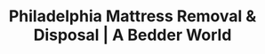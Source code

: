 ---
layout: location.njk
title: "Philadelphia Mattress Removal & Disposal | A Bedder World"
description: "Professional mattress removal in Philadelphia, PA. Row house specialists with bed bug compliance expertise and plastic wrapping service. City regulations handled starting $125."
permalink: "/mattress-removal/pennsylvania/philadelphia/"
city: "Philadelphia"
state: "Pennsylvania"
stateAbbr: "PA"
stateSlug: "pennsylvania"
tier: 1
coordinates: 
  lat: 39.9526
  lng: -75.1652
pricing:
  startingPrice: 125
  single: 125
  queen: 155
  king: 180
  boxSpring: 30
pageContent:
  heroDescription: "Next-day mattress pickup throughout Philadelphia starting $125. We handle narrow row house stairs, city disposal requirements, and all the hassle so you don't have to. Over 1 million mattresses recycled nationwide - book online in 60 seconds."
  aboutService: "Our Philadelphia mattress pickup service specializes in the unique challenges of America's row house capital, where 1.5+ million residents navigate narrow staircases, complex city regulations, and tight urban spaces daily. We are mattress removal experts who know how to navigate Philadelphia's row houses - from Center City high-rises to traditional South Philly homes, University City student housing to trendy Northern Liberties lofts, Rittenhouse Square luxury condos to Northeast family neighborhoods. Our experienced teams understand Philadelphia's specific mattress disposal requirements including mandatory plastic wrapping, compliance protocols, and the city's complex two-item limit rules that exclude mattresses from the new 2024 bulk program. With expertise in navigating narrow 14-18 foot row house widths, steep Philadelphia staircases, and dense urban parking restrictions, we eliminate the hassles of city compliance while serving the healthcare professionals, students, young families, and working residents who make Philadelphia America's sixth-largest city. Having recycled over 1 million mattresses nationwide, our Philadelphia operation serves Penn and Temple students during peak move-out periods, healthcare workers from the city's massive medical sector, and the diverse community that chose this blend of historic charm, educational excellence, and urban convenience in the birthplace of America."
  serviceAreasIntro: "Complete mattress pickup throughout Philadelphia's diverse neighborhoods and housing types, from dense urban row houses to modern high-rise apartments:"
  regulationsCompliance: "We handle Philadelphia's complex mattress disposal regulations including mandatory plastic wrapping for curbside pickup, bed bug compliance requirements, and the city's two-item weekly limit. Our service eliminates $50 dumping fines, provides proper documentation for landlords, and navigates parking restrictions throughout Philadelphia's dense urban neighborhoods."
  environmentalImpact: "Our Philadelphia service demonstrates environmental leadership by diverting 80% of mattress materials from regional landfills through certified Pennsylvania recycling facilities. Each mattress pickup prevents 40 pounds of waste while supporting sustainable disposal practices in America's green-conscious historic city. After serving Philadelphia residents and students, we've recycled 1,920 mattresses (76,800 pounds) that directly support the environmental values championed throughout Pennsylvania's largest metropolitan area. This local processing approach reduces transport emissions while creating jobs that serve Philadelphia's diverse economic base including healthcare, education, and technology sectors that make this the economic center of the Mid-Atlantic region. By choosing professional mattress removal, Philadelphia families and students contribute to the environmental stewardship that flows from America's birthplace throughout the entire region's sustainability initiatives."
  howItWorksScheduling: "Row house-friendly scheduling with easy online booking throughout Philadelphia. University and healthcare worker coordination accommodates student move-outs, medical resident schedules, and the diverse timing needs of America's sixth-largest city."
  howItWorksService: "Our team specializes in Philadelphia's unique urban landscape and row house architecture. We navigate narrow staircases, handle mandatory plastic wrapping, coordinate street parking logistics, provide bed bug compliance documentation, and respect both historic neighborhood character and modern residential building requirements."
  howItWorksDisposal: "Licensed transport to certified Pennsylvania recycling facilities where materials support regional sustainability initiatives. Steel springs and foam components contribute to Mid-Atlantic environmental leadership and continued sustainable development throughout the Philadelphia metropolitan region."
  sidebarStats:
    mattressesRemoved: "1920"
zipCodes: ["19102", "19103", "19104", "19106", "19107", "19114", "19115", "19116", "19119", "19120", "19121", "19122", "19123", "19124", "19125", "19126", "19130", "19131", "19132", "19133", "19134", "19135", "19136", "19137", "19139", "19140", "19141", "19143", "19145", "19146", "19147", "19148", "19149", "19152", "19154"]
neighborhoods: [
  {
    "name": "Center City",
    "zipCodes": ["19102", "19103"]
  },
  {
    "name": "Rittenhouse Square",
    "zipCodes": ["19103"]
  },
  {
    "name": "Old City",
    "zipCodes": ["19106"]
  },
  {
    "name": "University City",
    "zipCodes": ["19104"]
  },
  {
    "name": "Northern Liberties",
    "zipCodes": ["19123"]
  },
  {
    "name": "Fishtown",
    "zipCodes": ["19125"]
  },
  {
    "name": "Kensington",
    "zipCodes": ["19125", "19134"]
  },
  {
    "name": "South Philadelphia",
    "zipCodes": ["19145", "19148"]
  },
  {
    "name": "Queen Village",
    "zipCodes": ["19147"]
  },
  {
    "name": "Bella Vista",
    "zipCodes": ["19147"]
  },
  {
    "name": "Mount Airy",
    "zipCodes": ["19119"]
  },
  {
    "name": "Germantown",
    "zipCodes": ["19144"]
  },
  {
    "name": "West Philadelphia",
    "zipCodes": ["19131", "19139", "19143"]
  },
  {
    "name": "Northeast Philadelphia",
    "zipCodes": ["19114", "19115", "19116", "19152", "19154"]
  },
  {
    "name": "Port Richmond",
    "zipCodes": ["19134"]
  },
  {
    "name": "Strawberry Mansion",
    "zipCodes": ["19121", "19132"]
  },
  {
    "name": "Manayunk",
    "zipCodes": ["19127"]
  },
  {
    "name": "Chestnut Hill",
    "zipCodes": ["19118"]
  }
]
nearbyCities: [
  {
    "name": "Chester",
    "slug": "chester", 
    "distance": 15,
    "isSuburb": true
  },
  {
    "name": "Norristown",
    "slug": "norristown",
    "distance": 17,
    "isSuburb": true
  },
  {
    "name": "Upper Darby",
    "slug": "upper-darby",
    "distance": 10,
    "isSuburb": true
  },
  {
    "name": "West Chester",
    "slug": "west-chester",
    "distance": 25,
    "isSuburb": true
  }
]
reviews:
  count: 24
  featured:
    - author: "Penn Medical Resident Dr. Sarah K."
      rating: 5
      text: "Excellent service! They navigated our narrow University City stairs like pros and handled all the city paperwork. Super convenient during my crazy residency schedule."
      neighborhood: "University City"
    - author: "Mike from South Philly"
      rating: 5
      text: "Quick and professional."
      neighborhood: "South Philadelphia"
    - author: "Jennifer L."
      rating: 4
      text: "Fast pickup from our Rittenhouse high-rise. The team coordinated with building management and worked around our loading dock restrictions without any drama. Would definitely use again for our next move."
      neighborhood: "Rittenhouse Square"
    - author: "David"
      rating: 5
      text: "Called them for my Northern Liberties studio move - they showed up on time and got everything done quickly."
      neighborhood: "Northern Liberties"
    - author: "Lisa R. (Parent)"
      rating: 5
      text: "Perfect timing during Temple move-out week! They understood the university area chaos and managed to squeeze us in when everyone else was booked. The whole process was seamless and the price was exactly what they quoted online. Really impressed with how organized they were despite all the student move-out craziness happening."
      neighborhood: "North Philadelphia"
    - author: "Amanda & James"
      rating: 5
      text: "Saved us from dealing with Philadelphia's confusing disposal rules. They handled everything properly."
      neighborhood: "Fishtown"

localRegulations: "Philadelphia residents must comply with city requirements for mattress disposal including mandatory plastic wrapping for curbside pickup and a two-item weekly limit for large items. The city's new 2024 bulk collection program specifically excludes mattresses, requiring continued use of regular trash collection. Bed bug regulations require landlords to address infestations within 10 days with $2,000 penalties for non-compliance. Philadelphia provides six convenience centers for unwrapped mattress drop-off with resident ID, but these operate limited hours Monday-Saturday. Our professional service eliminates these disposal complications by handling all city regulation compliance, providing plastic wrapping service, working within row house architectural constraints, offering flexible scheduling beyond city collection days, and supporting Pennsylvania's environmental goals through certified recycling partnerships that demonstrate Philadelphia's commitment to sustainable urban living."

faqs:
  - question: "How quickly can you remove my mattress in Philadelphia?"
    answer: "We provide next-day pickup throughout all Philadelphia ZIP codes with flexible scheduling designed for row house access, university schedules, and healthcare worker timing. Easy online booking accommodates Center City parking restrictions and the diverse scheduling needs of Pennsylvania's largest city."
    
  - question: "Do you handle Philadelphia's plastic wrapping and bed bug requirements?"
    answer: "Absolutely. We provide complete compliance with Philadelphia's mandatory plastic wrapping requirements and bed bug disposal protocols. Our service includes proper documentation for landlords, handles the $10 plastic cover requirement, and ensures compliance to avoid $50-$2,000 fines."
    
  - question: "Can you navigate Philadelphia row houses and narrow stairs?"
    answer: "Yes, we specialize in traditional Philadelphia row house architecture including narrow 14-18 foot widths and steep staircases. Our team understands the unique access challenges of historic Philadelphia homes and provides safe removal without damage to walls or fixtures."
    
  - question: "What's included in your Philadelphia mattress removal service?"
    answer: "Complete city compliance service includes pickup from row houses and high-rises, plastic wrapping for city regulations, bed bug protocol handling, street parking coordination, university area scheduling, and eco-friendly disposal through certified Pennsylvania recycling facilities supporting regional environmental leadership."
    
  - question: "Do you serve University City and student housing areas?"
    answer: "Definitely. We specialize in University City service for Penn, Drexel, and Temple students including peak move-out coordination, flexible scheduling around academic calendars, and expertise with student housing requirements near campus areas throughout Philadelphia."
    
  - question: "How do you handle Philadelphia's complex waste regulations?"
    answer: "We manage all aspects of Philadelphia's mattress disposal requirements including mandatory plastic wrapping, two-item weekly limits, bed bug compliance protocols, and the exclusion of mattresses from the 2024 bulk program. Our service ensures proper city compliance while providing convenient disposal that supports Pennsylvania's environmental initiatives."
    
  - question: "Can you work around Philadelphia parking restrictions and street access?"
    answer: "Yes, we understand Philadelphia's dense urban parking challenges including permit requirements, loading zone restrictions, and narrow street access throughout Center City, Northern Liberties, South Philadelphia, and other neighborhoods. Each service includes specialized logistics for your area's specific requirements."
    
  - question: "What happens to mattresses after pickup in Philadelphia?"
    answer: "Mattresses go to certified Pennsylvania recycling facilities where 80% of materials including steel springs, foam, and fabric are separated for reuse in regional construction and manufacturing projects. This supports Mid-Atlantic environmental leadership while creating a local circular economy that benefits Philadelphia and the broader Pennsylvania sustainability initiatives."
---